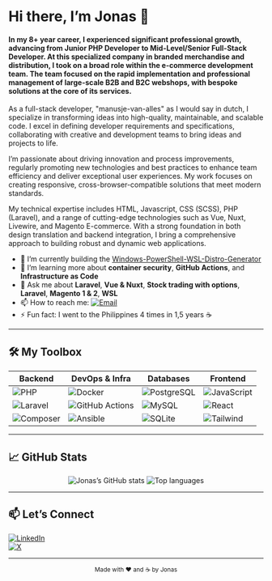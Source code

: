 # Hi there, I’m Jonas 👋

#### In my 8+ year career, I experienced significant professional growth, advancing from Junior PHP Developer to Mid-Level/Senior Full-Stack Developer. At this specialized company in branded merchandise and distribution, I took on a broad role within the e-commerce development team. The team focused on the rapid implementation and professional management of large-scale B2B and B2C webshops, with bespoke solutions at the core of its services.

As a full-stack developer, "manusje-van-alles" as I would say in dutch, I specialize in transforming ideas into high-quality, maintainable, and scalable code. I excel in defining developer requirements and specifications, collaborating with creative and development teams to bring ideas and projects to life.

I’m passionate about driving innovation and process improvements, regularly promoting new technologies and best practices to enhance team efficiency and deliver exceptional user experiences. My work focuses on creating responsive, cross-browser-compatible solutions that meet modern standards.

My technical expertise includes HTML, Javascript, CSS (SCSS), PHP (Laravel), and a range of cutting-edge technologies such as Vue, Nuxt, Livewire, and Magento E-commerce. With a strong foundation in both design translation and backend integration, I bring a comprehensive approach to building robust and dynamic web applications.


- 🔭 I’m currently building the [Windows-PowerShell-WSL-Distro-Generator](https://github.com/jonasvanderhaegen-xve/windows-powershell-wsl-distro-generator)  
- 🌱 I’m learning more about **container security**, **GitHub Actions**, and **Infrastructure as Code**  
- 💬 Ask me about **Laravel**, **Vue & Nuxt**, **Stock trading with options**, **Laravel**, **Magento 1 & 2**, **WSL** 
- 📫 How to reach me: [![Email](https://img.shields.io/badge/-jonas%40xve.be-c14438?style=flat&logo=Gmail&logoColor=white)](mailto:jonas@xve.be)  
- ⚡ Fun fact: I went to the Philippines 4 times in 1,5 years ☕️

---

## 🛠️ My Toolbox

| Backend              | DevOps & Infra          | Databases           | Frontend            |
| -------------------- | ----------------------- | ------------------- | ------------------- |
| ![PHP](https://img.shields.io/badge/PHP-8.x-777BB4) | ![Docker](https://img.shields.io/badge/Docker-blue?logo=docker) | ![PostgreSQL](https://img.shields.io/badge/PostgreSQL-blue?logo=postgresql) | ![JavaScript](https://img.shields.io/badge/JavaScript-yellow?logo=javascript) |
| ![Laravel](https://img.shields.io/badge/Laravel-red?logo=laravel) | ![GitHub Actions](https://img.shields.io/badge/GHActions-2088FF?logo=githubactions) | ![MySQL](https://img.shields.io/badge/MySQL-blue?logo=mysql) | ![React](https://img.shields.io/badge/React-blue?logo=react) |
| ![Composer](https://img.shields.io/badge/Composer-8D8D8D?logo=composer) | ![Ansible](https://img.shields.io/badge/Ansible-000000?logo=ansible) | ![SQLite](https://img.shields.io/badge/SQLite-lightgray?logo=sqlite) | ![Tailwind](https://img.shields.io/badge/Tailwind-blue?logo=tailwindcss) |

---

## 📈 GitHub Stats

<p align="center">
  <img src="https://github-readme-stats.vercel.app/api?username=jonasvanderhaegen-xve&show_icons=true&theme=vue-dark" alt="Jonas’s GitHub stats"/>
  <img src="https://github-readme-stats.vercel.app/api/top-langs/?username=jonasvanderhaegen-xve&layout=compact&theme=vue-dark" alt="Top languages"/>
</p>

---

## 📫 Let’s Connect

[![LinkedIn](https://img.shields.io/badge/LinkedIn-jonas-blue?logo=linkedin)](https://www.linkedin.com/in/jonasvdh/)  
[![X](https://img.shields.io/badge/Twitter-@yourhandle-blue?logo=twitter)](https://x.com/jonasvanderh)  

---

<div align="center">
  <sub>Made with ❤️ and ☕ by Jonas</sub>
</div>
